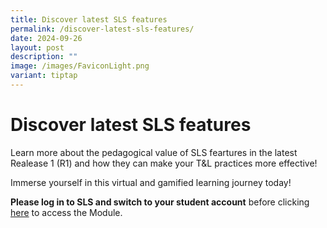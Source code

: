 ```yaml
---
title: Discover latest SLS features
permalink: /discover-latest-sls-features/
date: 2024-09-26
layout: post
description: ""
image: /images/FaviconLight.png
variant: tiptap
---
```

<h1>Discover latest SLS features</h1>
<p></p>
<p>Learn more about the pedagogical value of SLS feartures in the latest
Realease 1 (R1) and how they can make your T&amp;L practices more effective!</p>
<p>Immerse yourself in this virtual and gamified learning journey today!</p>
<p><strong>Please log in to SLS and switch to your student account</strong> before
clicking <a href="https://go.gov.sg/discover-r1-2409f" rel="noopener nofollow" target="_blank">here</a> to
access the Module.</p>
<p></p>